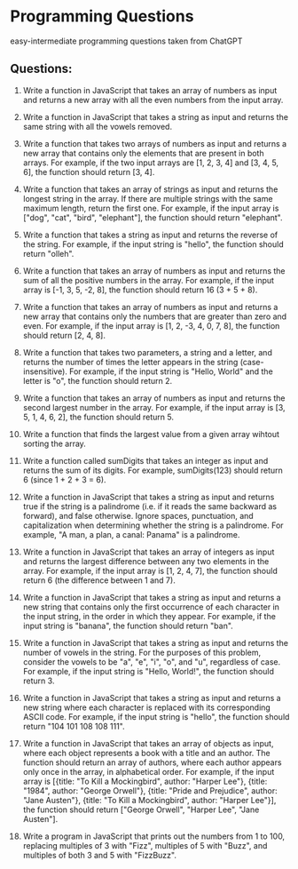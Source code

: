 # Programming Questions

easy-intermediate programming questions taken from ChatGPT

## Questions:

1. Write a function in JavaScript that takes an array of numbers as input and returns a new array with all the even numbers from the input array.

2. Write a function in JavaScript that takes a string as input and returns the same string with all the vowels removed.

3. Write a function that takes two arrays of numbers as input and returns a new array that contains only the elements that are present in both arrays. For example, if the two input arrays are [1, 2, 3, 4] and [3, 4, 5, 6], the function should return [3, 4].

4. Write a function that takes an array of strings as input and returns the longest string in the array. If there are multiple strings with the same maximum length, return the first one. For example, if the input array is ["dog", "cat", "bird", "elephant"], the function should return "elephant".

5. Write a function that takes a string as input and returns the reverse of the string. For example, if the input string is "hello", the function should return "olleh".

6. Write a function that takes an array of numbers as input and returns the sum of all the positive numbers in the array. For example, if the input array is [-1, 3, 5, -2, 8], the function should return 16 (3 + 5 + 8).

7. Write a function that takes an array of numbers as input and returns a new array that contains only the numbers that are greater than zero and even. For example, if the input array is [1, 2, -3, 4, 0, 7, 8], the function should return [2, 4, 8].

8. Write a function that takes two parameters, a string and a letter, and returns the number of times the letter appears in the string (case-insensitive). For example, if the input string is "Hello, World" and the letter is "o", the function should return 2.

9. Write a function that takes an array of numbers as input and returns the second largest number in the array. For example, if the input array is [3, 5, 1, 4, 6, 2], the function should return 5.

10. Write a function that finds the largest value from a given array wihtout sorting the array.

11. Write a function called sumDigits that takes an integer as input and returns the sum of its digits. For example, sumDigits(123) should return 6 (since 1 + 2 + 3 = 6).

12. Write a function in JavaScript that takes a string as input and returns true if the string is a palindrome (i.e. if it reads the same backward as forward), and false otherwise. Ignore spaces, punctuation, and capitalization when determining whether the string is a palindrome. For example, "A man, a plan, a canal: Panama" is a palindrome.

13. Write a function in JavaScript that takes an array of integers as input and returns the largest difference between any two elements in the array. For example, if the input array is [1, 2, 4, 7], the function should return 6 (the difference between 1 and 7).

14. Write a function in JavaScript that takes a string as input and returns a new string that contains only the first occurrence of each character in the input string, in the order in which they appear. For example, if the input string is "banana", the function should return "ban".

15. Write a function in JavaScript that takes a string as input and returns the number of vowels in the string. For the purposes of this problem, consider the vowels to be "a", "e", "i", "o", and "u", regardless of case. For example, if the input string is "Hello, World!", the function should return 3.

16. Write a function in JavaScript that takes a string as input and returns a new string where each character is replaced with its corresponding ASCII code. For example, if the input string is "hello", the function should return "104 101 108 108 111".

17. Write a function in JavaScript that takes an array of objects as input, where each object represents a book with a title and an author. The function should return an array of authors, where each author appears only once in the array, in alphabetical order. For example, if the input array is [{title: "To Kill a Mockingbird", author: "Harper Lee"}, {title: "1984", author: "George Orwell"}, {title: "Pride and Prejudice", author: "Jane Austen"}, {title: "To Kill a Mockingbird", author: "Harper Lee"}], the function should return ["George Orwell", "Harper Lee", "Jane Austen"].

18. Write a program in JavaScript that prints out the numbers from 1 to 100, replacing multiples of 3 with "Fizz", multiples of 5 with "Buzz", and multiples of both 3 and 5 with "FizzBuzz".